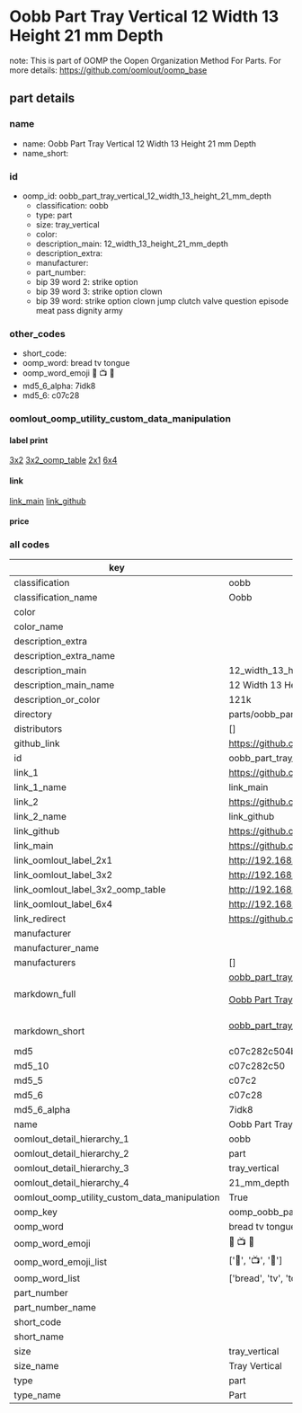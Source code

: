 # Oobb Part Tray Vertical 12 Width 13 Height 21 mm Depth  

note: This is part of OOMP the Oopen Organization Method For Parts. For more details: https://github.com/oomlout/oomp_base

##  part details
  







### name
* name: Oobb Part Tray Vertical 12 Width 13 Height 21 mm Depth
* name_short: 
### id
* oomp_id: oobb_part_tray_vertical_12_width_13_height_21_mm_depth
  * classification: oobb
  * type: part
  * size: tray_vertical
  * color: 
  * description_main: 12_width_13_height_21_mm_depth
  * description_extra: 
  * manufacturer: 
  * part_number: 
  * bip 39 word 2: strike option
  * bip 39 word 3: strike option clown
  * bip 39 word: strike option clown jump clutch valve question episode meat pass dignity army

### other_codes
* short_code: 
* oomp_word: bread tv tongue
* oomp_word_emoji :bread: :tv: :tongue:
* md5_6_alpha: 7idk8
* md5_6: c07c28






### oomlout_oomp_utility_custom_data_manipulation
#### label print
[3x2](http://192.168.1.245:1112/?label=oomp%207idk8)
[3x2_oomp_table](http://192.168.1.108:1112/?label=oomp%207idk8)
[2x1](http://192.168.1.242:1112/?label=oomp%207idk8)
[6x4](http://192.168.1.55:1112/?label=oomp%207idk8)    

#### link

[link_main](https://github.com/oomlout/oomlout_oomp_version_1_messy/tree/main/parts/oobb_part_tray_vertical_12_width_13_height_21_mm_depth) [link_github](https://github.com/oomlout/oomlout_oomp_version_1_messy/tree/main/parts/oobb_part_tray_vertical_12_width_13_height_21_mm_depth)                             

#### price







### all codes 
| key | value |  
| --- | --- |  
| classification | oobb |  
| classification_name | Oobb |  
| color |  |  
| color_name |  |  
| description_extra |  |  
| description_extra_name |  |  
| description_main | 12_width_13_height_21_mm_depth |  
| description_main_name | 12 Width 13 Height 21 mm Depth |  
| description_or_color | 121k |  
| directory | parts/oobb_part_tray_vertical_12_width_13_height_21_mm_depth |  
| distributors | [] |  
| github_link | https://github.com/oomlout/oomlout_oomp_part_src/tree/main/parts/oobb_part_tray_vertical_12_width_13_height_21_mm_depth |  
| id | oobb_part_tray_vertical_12_width_13_height_21_mm_depth |  
| link_1 | https://github.com/oomlout/oomlout_oomp_version_1_messy/tree/main/parts/oobb_part_tray_vertical_12_width_13_height_21_mm_depth |  
| link_1_name | link_main |  
| link_2 | https://github.com/oomlout/oomlout_oomp_version_1_messy/tree/main/parts/oobb_part_tray_vertical_12_width_13_height_21_mm_depth |  
| link_2_name | link_github |  
| link_github | https://github.com/oomlout/oomlout_oomp_version_1_messy/tree/main/parts/oobb_part_tray_vertical_12_width_13_height_21_mm_depth |  
| link_main | https://github.com/oomlout/oomlout_oomp_version_1_messy/tree/main/parts/oobb_part_tray_vertical_12_width_13_height_21_mm_depth |  
| link_oomlout_label_2x1 | http://192.168.1.242:1112/?label=oomp%207idk8 |  
| link_oomlout_label_3x2 | http://192.168.1.245:1112/?label=oomp%207idk8 |  
| link_oomlout_label_3x2_oomp_table | http://192.168.1.108:1112/?label=oomp%207idk8 |  
| link_oomlout_label_6x4 | http://192.168.1.55:1112/?label=oomp%207idk8 |  
| link_redirect | https://github.com/oomlout/oomlout_oomp_version_1_messy/tree/main/parts/oobb_part_tray_vertical_12_width_13_height_21_mm_depth |  
| manufacturer |  |  
| manufacturer_name |  |  
| manufacturers | [] |  
| markdown_full | [oobb_part_tray_vertical_12_width_13_height_21_mm_depth](none)<br>[](none)<br>[Oobb Part Tray Vertical 12 Width 13 Height 21 Mm Depth](none)<br><br> |  
| markdown_short | [oobb_part_tray_vertical_12_width_13_height_21_mm_depth](none)<br><br> |  
| md5 | c07c282c504bf5f3c416478e5826eeb8 |  
| md5_10 | c07c282c50 |  
| md5_5 | c07c2 |  
| md5_6 | c07c28 |  
| md5_6_alpha | 7idk8 |  
| name | Oobb Part Tray Vertical 12 Width 13 Height 21 mm Depth |  
| oomlout_detail_hierarchy_1 | oobb |  
| oomlout_detail_hierarchy_2 | part |  
| oomlout_detail_hierarchy_3 | tray_vertical |  
| oomlout_detail_hierarchy_4 | 21_mm_depth |  
| oomlout_oomp_utility_custom_data_manipulation | True |  
| oomp_key | oomp_oobb_part_tray_vertical_12_width_13_height_21_mm_depth |  
| oomp_word | bread tv tongue |  
| oomp_word_emoji | :bread: :tv: :tongue: |  
| oomp_word_emoji_list | [':bread:', ':tv:', ':tongue:'] |  
| oomp_word_list | ['bread', 'tv', 'tongue'] |  
| part_number |  |  
| part_number_name |  |  
| short_code |  |  
| short_name |  |  
| size | tray_vertical |  
| size_name | Tray Vertical |  
| type | part |  
| type_name | Part |  
